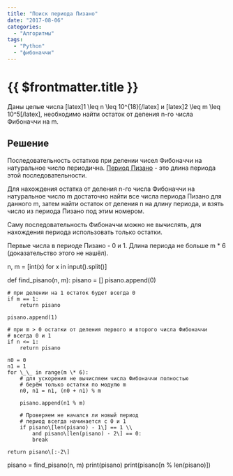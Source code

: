 ```yaml
---
title: "Поиск периода Пизано"
date: "2017-08-06"
categories: 
  - "Алгоритмы"
tags: 
  - "Python"
  - "фибоначчи"
---
```


# {{ $frontmatter.title }}

Даны целые числа \[latex\]1 \\leq n \\leq 10^{18}\[/latex\] и \[latex\]2 \\leq m \\leq 10^5\[/latex\], необходимо найти остаток от деления n-го числа Фибоначчи на m.

## Решение

Последовательность остатков при делении чисел Фибоначчи на натуральное число периодична. [Период Пизано](https://ru.wikipedia.org/wiki/%D0%9F%D0%B5%D1%80%D0%B8%D0%BE%D0%B4_%D0%9F%D0%B8%D0%B7%D0%B0%D0%BD%D0%BE) - это длина периода этой последовательности.

Для нахождения остатка от деления n-го числа Фибоначчи на натуральное число m достаточно найти все числа периода Пизано для данного m, затем найти остаток от деления n на длину периода, и взять число из периода Пизано под этим номером.

Саму последовательность Фибоначчи можно не вычислять, для нахождения периода использовать только остатки.

Первые числа в периоде Пизано - 0 и 1. Длина периода не больше m \* 6 (доказательство этого не нашёл).

n, m = \[int(x) for x in input().split()\]

def find\_pisano(n, m):
    pisano = \[\]
    pisano.append(0)

    # при делении на 1 остаток будет всегда 0
    if m == 1:
        return pisano

    pisano.append(1)

    # при m > 0 остатки от деления первого и второго числа Фибоначчи
    # всегда 0 и 1
    if n <= 1:
        return pisano

    n0 = 0
    n1 = 1
    for \_\_ in range(m \* 6):
        # для ускорения не вычисляем числа Фибоначчи полностью
        # берём только остатки по модулю m
        n0, n1 = n1, (n0 + n1) % m

        pisano.append(n1 % m)

        # Проверяем не начался ли новый период 
        # период всегда начинается с 0 и 1
        if pisano\[len(pisano) - 1\] == 1 \\
            and pisano\[len(pisano) - 2\] == 0:
            break

    return pisano\[:-2\]

pisano = find\_pisano(n, m)
print(pisano)
print(pisano\[n % len(pisano)\])
